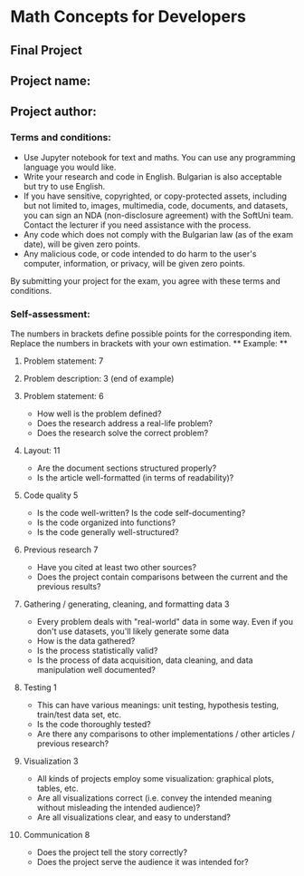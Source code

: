 # Math Concepts for Developers
## Final Project 

## Project name: 
## Project author:

### Terms and conditions:
* Use Jupyter notebook for text and maths. You can use any programming language you would like.
* Write your research and code in English. Bulgarian is also acceptable but try to use English.
* If you have sensitive, copyrighted, or copy-protected assets, including but not limited to, images, multimedia, code, documents, and datasets,
  you can sign an NDA (non-disclosure agreement) with the SoftUni team. Contact the lecturer if you need assistance with the process.
* Any code which does not comply with the Bulgarian law (as of the exam date), will be given zero points.
* Any malicious code, or code intended to do harm to the user's computer, information, or privacy, will be given zero points.

By submitting your project for the exam, you agree with these terms and conditions.

### Self-assessment:
The numbers in brackets define possible points for the corresponding item.
Replace the numbers in brackets with your own estimation.
** Example: **
1. Problem statement: 7
2. Problem description: 3
(end of example)

1. Problem statement: 6
	* How well is the problem defined?
	* Does the research address a real-life problem?
	* Does the research solve the correct problem?
2. Layout: 11
	* Are the document sections structured properly?
	* Is the article well-formatted (in terms of readability)?
3. Code quality 5
	* Is the code well-written? Is the code self-documenting?
	* Is the code organized into functions?
	* Is the code generally well-structured?
4. Previous research 7
	* Have you cited at least two other sources?
	* Does the project contain comparisons between the current and the previous results?
5. Gathering / generating, cleaning, and formatting data 3
	* Every problem deals with "real-world" data in some way. Even if you don't use datasets, you'll likely generate some data
	* How is the data gathered?
	* Is the process statistically valid?
	* Is the process of data acquisition, data cleaning, and data manipulation well documented?
5. Testing 1
	* This can have various meanings: unit testing, hypothesis testing, train/test data set, etc.
	* Is the code thoroughly tested?
	* Are there any comparisons to other implementations / other articles / previous research?
6. Visualization 3
	* All kinds of projects employ some visualization: graphical plots, tables, etc.
	* Are all visualizations correct (i.e. convey the intended meaning without misleading the intended audience)?
	* Are all visualizations clear, and easy to understand?
7. Communication 8
	* Does the project tell the story correctly?
	* Does the project serve the audience it was intended for?